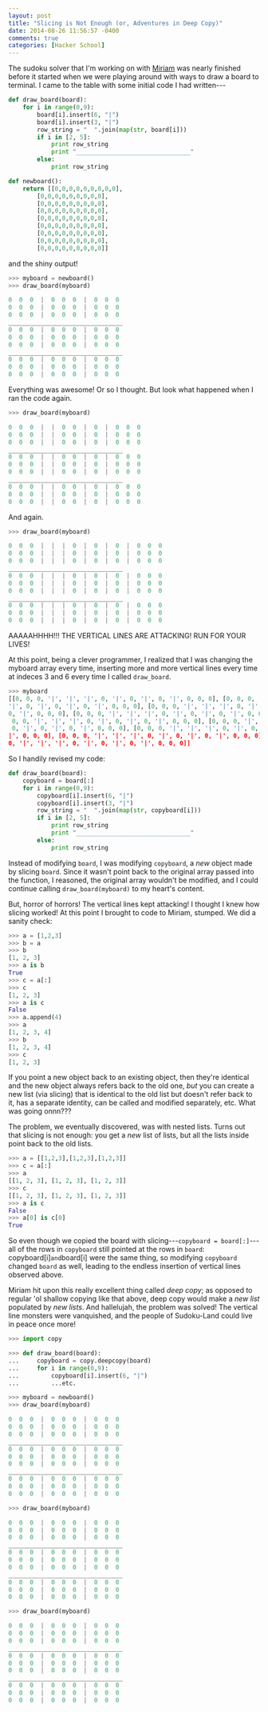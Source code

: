 ```yaml
---
layout: post
title: "Slicing is Not Enough (or, Adventures in Deep Copy)"
date: 2014-08-26 11:56:57 -0400
comments: true
categories: [Hacker School]
---
```

The sudoku solver that I'm working on with [Miriam](https://mlauter.github.io/) was nearly finished before it started when we were playing around with ways to draw a board to terminal. I came to the table with some initial code I had written---

```python
def draw_board(board):
    for i in range(0,9):
        board[i].insert(6, "|")
        board[i].insert(3, "|")
        row_string = "  ".join(map(str, board[i]))
        if i in [2, 5]:
            print row_string
            print "________________________________"
        else:
            print row_string

def newboard():
    return [[0,0,0,0,0,0,0,0,0],
        [0,0,0,0,0,0,0,0,0],
        [0,0,0,0,0,0,0,0,0],
        [0,0,0,0,0,0,0,0,0],
        [0,0,0,0,0,0,0,0,0],
        [0,0,0,0,0,0,0,0,0],
        [0,0,0,0,0,0,0,0,0],
        [0,0,0,0,0,0,0,0,0],
        [0,0,0,0,0,0,0,0,0]]
```

and the shiny output!

```python
>>> myboard = newboard()
>>> draw_board(myboard)

0  0  0  |  0  0  0  |  0  0  0
0  0  0  |  0  0  0  |  0  0  0
0  0  0  |  0  0  0  |  0  0  0
________________________________
0  0  0  |  0  0  0  |  0  0  0
0  0  0  |  0  0  0  |  0  0  0
0  0  0  |  0  0  0  |  0  0  0
________________________________
0  0  0  |  0  0  0  |  0  0  0
0  0  0  |  0  0  0  |  0  0  0
0  0  0  |  0  0  0  |  0  0  0
```

Everything was awesome! Or so I thought. But look what happened when I ran the code again.<!-- more -->

```python
>>> draw_board(myboard)

0  0  0  |  |  0  0  |  0  |  0  0  0
0  0  0  |  |  0  0  |  0  |  0  0  0
0  0  0  |  |  0  0  |  0  |  0  0  0
________________________________
0  0  0  |  |  0  0  |  0  |  0  0  0
0  0  0  |  |  0  0  |  0  |  0  0  0
0  0  0  |  |  0  0  |  0  |  0  0  0
________________________________
0  0  0  |  |  0  0  |  0  |  0  0  0
0  0  0  |  |  0  0  |  0  |  0  0  0
0  0  0  |  |  0  0  |  0  |  0  0  0
```

And again.

```python
>>> draw_board(myboard)

0  0  0  |  |  |  0  |  0  |  0  |  0  0  0
0  0  0  |  |  |  0  |  0  |  0  |  0  0  0
0  0  0  |  |  |  0  |  0  |  0  |  0  0  0
________________________________
0  0  0  |  |  |  0  |  0  |  0  |  0  0  0
0  0  0  |  |  |  0  |  0  |  0  |  0  0  0
0  0  0  |  |  |  0  |  0  |  0  |  0  0  0
________________________________
0  0  0  |  |  |  0  |  0  |  0  |  0  0  0
0  0  0  |  |  |  0  |  0  |  0  |  0  0  0
0  0  0  |  |  |  0  |  0  |  0  |  0  0  0
```

AAAAAHHHH!!! THE VERTICAL LINES ARE ATTACKING! RUN FOR YOUR LIVES!

At this point, being a clever programmer, I realized that I was changing the myboard array every time, inserting more and more vertical lines every time at indeces 3 and 6 every time I called `draw_board`.

```python
>>> myboard
[[0, 0, 0, '|', '|', '|', 0, '|', 0, '|', 0, '|', 0, 0, 0], [0, 0, 0, '|', '|',
'|', 0, '|', 0, '|', 0, '|', 0, 0, 0], [0, 0, 0, '|', '|', '|', 0, '|', 0, '|',
0, '|', 0, 0, 0], [0, 0, 0, '|', '|', '|', 0, '|', 0, '|', 0, '|', 0, 0, 0], [0,
 0, 0, '|', '|', '|', 0, '|', 0, '|', 0, '|', 0, 0, 0], [0, 0, 0, '|', '|', '|',
 0, '|', 0, '|', 0, '|', 0, 0, 0], [0, 0, 0, '|', '|', '|', 0, '|', 0, '|', 0, '
|', 0, 0, 0], [0, 0, 0, '|', '|', '|', 0, '|', 0, '|', 0, '|', 0, 0, 0], [0, 0,
0, '|', '|', '|', 0, '|', 0, '|', 0, '|', 0, 0, 0]]
```

So I handily revised my code:

```python
def draw_board(board):
    copyboard = board[:]
    for i in range(0,9):
        copyboard[i].insert(6, "|")
        copyboard[i].insert(3, "|")
        row_string = "  ".join(map(str, copyboard[i]))
        if i in [2, 5]:
            print row_string
            print "________________________________"
        else:
            print row_string
```

Instead of modifying `board`, I was modifying `copyboard`, a _new_ object made by slicing `board`. Since it wasn't point back to the original array passed into the function, I reasoned, the original array wouldn't be modified, and I could continue calling `draw_board(myboard)` to my heart's content.

But, horror of horrors! The vertical lines kept attacking! I thought I knew how slicing worked! At this point I brought to code to Miriam, stumped. We did a sanity check:

```python
>>> a = [1,2,3]
>>> b = a
>>> b
[1, 2, 3]
>>> a is b
True
>>> c = a[:]
>>> c
[1, 2, 3]
>>> a is c
False
>>> a.append(4)
>>> a
[1, 2, 3, 4]
>>> b
[1, 2, 3, 4]
>>> c
[1, 2, 3]
```

If you point a new object back to an existing object, then they're identical and the new object always refers back to the old one, _but_ you can create a new list (via slicing) that is identical to the old list but doesn't refer back to it, has a separate identity, can be called and modified separately, etc. What was going onnn???

The problem, we eventually discovered, was with nested lists. Turns out that slicing is not enough: you get a _new_ list of lists, but all the lists inside point back to the old lists.

```python
>>> a = [[1,2,3],[1,2,3],[1,2,3]]
>>> c = a[:]
>>> a
[[1, 2, 3], [1, 2, 3], [1, 2, 3]]
>>> c
[[1, 2, 3], [1, 2, 3], [1, 2, 3]]
>>> a is c
False
>>> a[0] is c[0]
True
```

So even though we copied the board with slicing---`copyboard = board[:]`---all of the rows in `copyboard` still pointed at the rows in `board`: copyboard[i]` and `board[i] were the same thing, so modifying `copyboard` changed `board` as well, leading to the endless insertion of vertical lines observed above.

Miriam hit upon this really excellent thing called _deep copy_; as opposed to regular 'ol shallow copying like that above, deep copy would make a _new list_ populated by _new lists_. And hallelujah, the problem was solved! The vertical line monsters were vanquished, and the people of Sudoku-Land could live in peace once more!

```python
>>> import copy

>>> def draw_board(board):
...     copyboard = copy.deepcopy(board)
...     for i in range(0,9):
...         copyboard[i].insert(6, "|")
...         ...etc.

>>> myboard = newboard()
>>> draw_board(myboard)

0  0  0  |  0  0  0  |  0  0  0
0  0  0  |  0  0  0  |  0  0  0
0  0  0  |  0  0  0  |  0  0  0
________________________________
0  0  0  |  0  0  0  |  0  0  0
0  0  0  |  0  0  0  |  0  0  0
0  0  0  |  0  0  0  |  0  0  0
________________________________
0  0  0  |  0  0  0  |  0  0  0
0  0  0  |  0  0  0  |  0  0  0
0  0  0  |  0  0  0  |  0  0  0

>>> draw_board(myboard)

0  0  0  |  0  0  0  |  0  0  0
0  0  0  |  0  0  0  |  0  0  0
0  0  0  |  0  0  0  |  0  0  0
________________________________
0  0  0  |  0  0  0  |  0  0  0
0  0  0  |  0  0  0  |  0  0  0
0  0  0  |  0  0  0  |  0  0  0
________________________________
0  0  0  |  0  0  0  |  0  0  0
0  0  0  |  0  0  0  |  0  0  0
0  0  0  |  0  0  0  |  0  0  0

>>> draw_board(myboard)

0  0  0  |  0  0  0  |  0  0  0
0  0  0  |  0  0  0  |  0  0  0
0  0  0  |  0  0  0  |  0  0  0
________________________________
0  0  0  |  0  0  0  |  0  0  0
0  0  0  |  0  0  0  |  0  0  0
0  0  0  |  0  0  0  |  0  0  0
________________________________
0  0  0  |  0  0  0  |  0  0  0
0  0  0  |  0  0  0  |  0  0  0
0  0  0  |  0  0  0  |  0  0  0
```